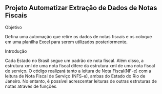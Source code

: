## Projeto Automatizar Extração de Dados de Notas Fiscais


Objetivo

Defina uma automação que retire os dados de notas fiscais e os coloque em uma planilha Excel para serem utilizados posteriormente. 

Introdução

Cada Estado no Brasil segue um padrão de nota fiscal. Além disso, a estrutura xml de uma nota fiscal difere da estrutura xml
de uma nota fiscal de serviço. O código realizará tanto a leitura de Nota Fiscal(NF-e) com a leitura de Nota Fiscal de Serviço
(NFS-e), ambas do Estado do Rio de Janeiro. No entanto, é possível acrescentar leituras de outras estruturas de notas através
de funções. 

